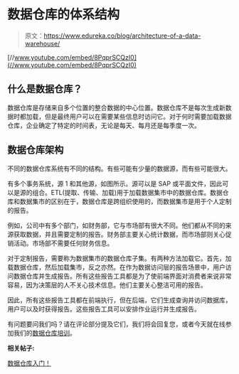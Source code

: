 # 数据仓库的体系结构

> 原文：<https://www.edureka.co/blog/architecture-of-a-data-warehouse/>

[//www.youtube.com/embed/8PqprSCQzI0](//www.youtube.com/embed/8PqprSCQzI0)

## **什么是数据仓库？**

数据仓库是存储来自多个位置的整合数据的中心位置。数据仓库不是每次生成新数据时都加载，但是最终用户可以在需要某些信息时访问它。对于何时需要加载数据仓库，企业确定了特定的时间表，无论是每天、每月还是每季度一次。

## **数据仓库架构**

不同的数据仓库系统有不同的结构。有些可能有少量的数据源，而有些可能很大。

有多个事务系统，源 1 和其他源，如图所示。源可以是 SAP 或平面文件，因此可以是源的组合。ETL(提取、传输、加载)用于加载数据集市中的数据仓库。数据仓库和数据集市的区别在于，数据仓库是跨组织使用的，而数据集市是用于个人定制的报告。

例如，公司中有多个部门，如财务部，它与市场部有很大不同。他们都从不同的来源获取数据，并且需要定制的报告。财务部主要关心统计数据，而市场部则关心促销活动。市场部不需要任何财务信息。

对于定制报告，需要称为数据集市的数据仓库子集。有两种方法加载它。首先，加载数据仓库，然后加载集市，反之亦然。在作为数据访问层的报告场景中，用户访问数据仓库并生成报告。所有这些报告工具都是为了使前端界面对消费者来说非常容易，因为决策层的人不关心技术信息。他们主要关心整洁可用的报告。

因此，所有这些报告工具都在前端执行，但在后端，它们生成查询并访问数据库，用户可以及时获得报告。这些报告工具可以安排作业运行并生成报告。

有问题要问我们吗？请在评论部分提及它们，我们将会回复您，或者今天就在线参加我们的[数据仓库培训](https://www.edureka.co/data-warehousing-and-bi)。

**相关帖子:**

[数据仓库入门！](https://www.edureka.co/data-warehousing-and-bi "Get started with Data Warehousing")